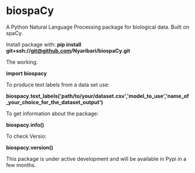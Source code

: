 # biospaCy

A Python Natural Language Processing package for biological data. Built on spaCy.

Install package with:  **pip install git+ssh://git@github.com/Nyaribari/biospaCy.git**

The working.

**import biospacy**

To produce text labels from a data set use:

**biospacy.text_labels('path/to/your/dataset.csv','model_to_use','name_of_your_choice_for_the_dataset_output')**

To get information about the package:

**biospacy.info()**

To check Versio:

**biospacy.version()**


This package is under active development and will be available in Pypi in a few months.
